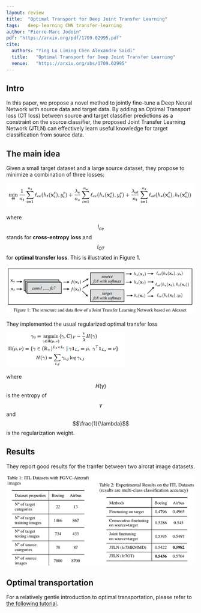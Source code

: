 ```yaml
---
layout: review
title:  "Optimal Transport for Deep Joint Transfer Learning"
tags:   deep-learning CNN transfer-learning
author: "Pierre-Marc Jodoin"
pdf: "https://arxiv.org/pdf/1709.02995.pdf"
cite:
  authors: "Ying Lu Liming Chen Alexandre Saidi"
  title:   "Optimal Transport for Deep Joint Transfer Learning" 
  venue:   "https://arxiv.org/abs/1709.02995"
---
```


## Intro
In this paper, we propose a novel method to jointly fine-tune a Deep Neural Network with source data and target data. By adding an Optimal Transport loss (OT loss) between source and target classifier predictions as a constraint on the source classifier, the proposed Joint Transfer Learning Network (JTLN) can effectively learn useful knowledge for target classification from source data. 

## The main idea


Given a small target dataset and a large source dataset, they propose to minimize a combination of three losses:

![](/deep-learning/images/jointOT/sc01.png)

where $$l_{ce}$$ stands for **cross-entropy loss** and $$l_{OT}$$ for **optimal transfer loss**. This is illustrated in Figure 1.

![](/deep-learning/images/jointOT/sc02.png)

They implemented the usual regularized optimal transfer loss

![](/deep-learning/images/jointOT/sc04.png)


where $$H(\gamma)$$ is the entropy of $$\gamma$$ and $$\frac{1}{\lambda}$$ is the regularization weight.

## Results

They report good results for the tranfer between two aircrat image datasets.

![](/deep-learning/images/jointOT/sc03.png)

## Optimal transportation

For a relatively gentle introduction to optimal transportation, please refer to [the following tutorial](https://remi.flamary.com/pres/OTML_ISIS_2017.pdf).

